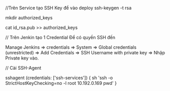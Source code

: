 //Trên Service tạo SSH Key để vào deploy
ssh-keygen -t rsa

mkdir authorized_keys

cat id_rsa.pub >> authorized_keys

// Trên Jenkin tạo 1 Credential Để có quyền SSH đến

Manage Jenkins => credentials => System => Global credentials (unrestricted) => 
Add Credentials => SSH Username with private key => Nhập Private key vào.

// Cài SSH-Agent

sshagent (credentials: ['ssh-services']) {
            sh 'ssh -o StrictHostKeyChecking=no -l root 10.192.0.169 pwd'
        }